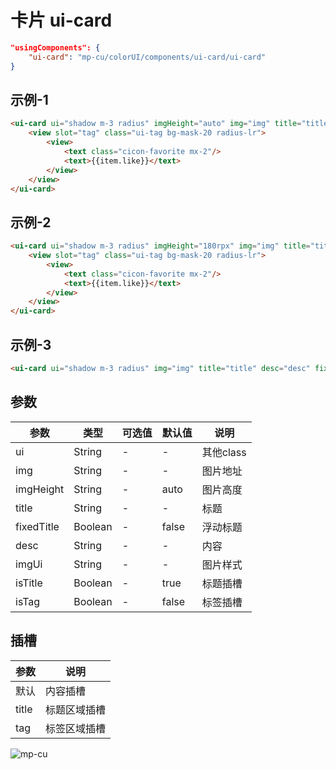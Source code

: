 <div class="mp-cu-doc-view">
<div class="mp-cu-doc">

# 卡片 ui-card

```json
"usingComponents": {
    "ui-card": "mp-cu/colorUI/components/ui-card/ui-card"
}
```

## 示例-1

```html
<ui-card ui="shadow m-3 radius" imgHeight="auto" img="img" title="title" isTag>
    <view slot="tag" class="ui-tag bg-mask-20 radius-lr">
        <view>
            <text class="cicon-favorite mx-2"/>
            <text>{{item.like}}</text>
        </view>
    </view>
</ui-card>
```

## 示例-2

```html
<ui-card ui="shadow m-3 radius" imgHeight="180rpx" img="img" title="title" desc="desc" isTag>
    <view slot="tag" class="ui-tag bg-mask-20 radius-lr">
        <view>
            <text class="cicon-favorite mx-2"/>
            <text>{{item.like}}</text>
        </view>
    </view>
</ui-card>
```


## 示例-3

```html
<ui-card ui="shadow m-3 radius" img="img" title="title" desc="desc" fixedTitle/>
```


## 参数

|  参数  |  类型  |  可选值  |  默认值  |       说明       |
|----------|----------|----------|----------|----------|
| ui | String | - | - | 其他class |
| img | String | - | - | 图片地址 |
| imgHeight | String | - | auto | 图片高度 |
| title | String | - | - | 标题 |
| fixedTitle | Boolean | - | false | 浮动标题 |
| desc | String | - | - | 内容 |
| imgUi | String | - | - | 图片样式 |
| isTitle | Boolean | - | true | 标题插槽 |
| isTag | Boolean | - | false | 标签插槽 |


## 插槽

|  参数  |       说明       |
|----------|----------|
| 默认 | 内容插槽 |
| title | 标题区域插槽 |
| tag | 标签区域插槽 |

</div>
<div class="mp-cu-doc-image" style="max-height: 1640px;">

![mp-cu](https://colorui-assest.vercel.app/mp-cu-doc/card.jpg)

</div>
</div>